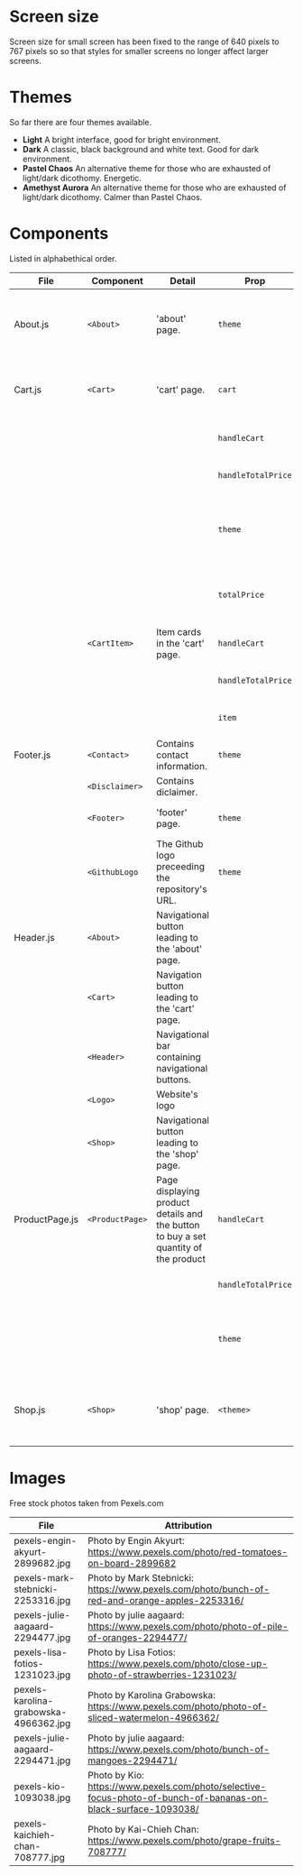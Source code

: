 <!-- @format -->

# Screen size

<!-- prettier-ignore -->
Screen size for small screen has been fixed to the range of 640 pixels to 767 pixels so so that styles for smaller screens no longer affect larger screens.

# Themes

So far there are four themes available.

<!-- prettier-ignore -->
-   **Light**
    A bright interface, good for bright environment.
-   **Dark** 
    A classic, black background and white text. Good for dark environment.
-   **Pastel Chaos**
    An alternative theme for those who are exhausted of light/dark dicothomy. Energetic.
-   **Amethyst Aurora** 
    An alternative theme for those who are exhausted of light/dark dicothomy. Calmer than Pastel Chaos.

# Components

Listed in alphabethical order.

| File           | Component       | Detail                                                                              | Prop               | Explanation                                                |
| -------------- | --------------- | ----------------------------------------------------------------------------------- | ------------------ | ---------------------------------------------------------- |
| About.js       | `<About>`       | 'about' page.                                                                       | `theme`            | String. Decides page's colour palet. Passed to `<Footer>`. |
| Cart.js        | `<Cart>`        | 'cart' page.                                                                        | `cart`             | Array. Contains items user put in the cart.                |
|                |                 |                                                                                     | `handleCart`       | Function. Passed to `<CartItem>`.                          |
|                |                 |                                                                                     | `handleTotalPrice` | Function. Passed to `<CartItem>`.                          |
|                |                 |                                                                                     | `theme`            | String. Decides page's colour palet. Passed to `<Footer>`. |
|                |                 |                                                                                     | `totalPrice`       | Number. Total price of all items currently in the cart.    |
|                | `<CartItem>`    | Item cards in the 'cart' page.                                                      | `handleCart`       | Function. Manipulates cart.                                |
|                |                 |                                                                                     | `handleTotalPrice` | Function. Manipulates totalPrice                           |
|                |                 |                                                                                     | `item`             | Object. Item displayed in the card.                        |
| Footer.js      | `<Contact>`     | Contains contact information.                                                       | `theme`            | String. Passed to `<GithubLogo>`.                          |
|                | `<Disclaimer>`  | Contains diclaimer.                                                                 |                    |                                                            |
|                | `<Footer>`      | 'footer' page.                                                                      | `theme`            | String. Passed to `<Contact>`.                             |
|                | `<GithubLogo`   | The Github logo preceeding the repository's URL.                                    | `theme`            | String. Decides which variant of the logo appears.         |
| Header.js      | `<About>`       | Navigational button leading to the 'about' page.                                    |                    |                                                            |
|                | `<Cart>`        | Navigation button leading to the 'cart' page.                                       |                    |                                                            |
|                | `<Header>`      | Navigational bar containing navigational buttons.                                   |                    |                                                            |
|                | `<Logo>`        | Website's logo                                                                      |                    |                                                            |
|                | `<Shop>`        | Navigational button leading to the 'shop' page.                                     |                    |                                                            |
| ProductPage.js | `<ProductPage>` | Page displaying product details and the button to buy a set quantity of the product | `handleCart`       | Function. Manipulates cart.                                |
|                |                 |                                                                                     | `handleTotalPrice` | Function. Manipulates total price.                         |
|                |                 |                                                                                     | `theme`            | String. Decides page's colour palet. Passed to `<Footer>`. |
| Shop.js        | `<Shop>`        | 'shop' page.                                                                        | `<theme>`          | String. Decides page's colour palet. Passed to `<Footer>`. |

# Images

Free stock photos taken from Pexels.com

| File                                  | Attribution                                                                                                    |
| ------------------------------------- | -------------------------------------------------------------------------------------------------------------- |
| pexels-engin-akyurt-2899682.jpg       | Photo by Engin Akyurt: https://www.pexels.com/photo/red-tomatoes-on-board-2899682                              |
| pexels-mark-stebnicki-2253316.jpg     | Photo by Mark Stebnicki: https://www.pexels.com/photo/bunch-of-red-and-orange-apples-2253316/                  |
| pexels-julie-aagaard-2294477.jpg      | Photo by julie aagaard: https://www.pexels.com/photo/photo-of-pile-of-oranges-2294477/                         |
| pexels-lisa-fotios-1231023.jpg        | Photo by Lisa Fotios: https://www.pexels.com/photo/close-up-photo-of-strawberries-1231023/                     |
| pexels-karolina-grabowska-4966362.jpg | Photo by Karolina Grabowska: https://www.pexels.com/photo/photo-of-sliced-watermelon-4966362/                  |
| pexels-julie-aagaard-2294471.jpg      | Photo by julie aagaard: https://www.pexels.com/photo/bunch-of-mangoes-2294471/                                 |
| pexels-kio-1093038.jpg                | Photo by Kio: https://www.pexels.com/photo/selective-focus-photo-of-bunch-of-bananas-on-black-surface-1093038/ |
| pexels-kaichieh-chan-708777.jpg       | Photo by Kai-Chieh Chan: https://www.pexels.com/photo/grape-fruits-708777/                                     |
